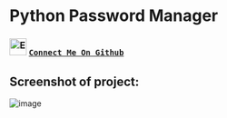 # Python Password Manager
### <img src="https://user-images.githubusercontent.com/136259634/245551159-6bc56ad8-d6e1-47f9-9c6b-73fc86fe6b83.png" alt="Eye" width="30" height="30" /> [**`Connect Me On Github`**](https://github.com/ismartboi-07)
## Screenshot of project:
![image](https://github.com/ismartboi-07/Python_Password_Manager/assets/136259634/4aef7552-86d7-451a-acc3-662e469792ec)

